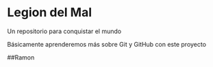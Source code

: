 # Legion del Mal

Un repositorio para conquistar el mundo

Básicamente aprenderemos más sobre Git y GitHub con este proyecto

##Ramon
